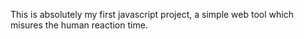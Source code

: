 This is absolutely my first javascript project, a simple web tool which misures the human reaction time.
